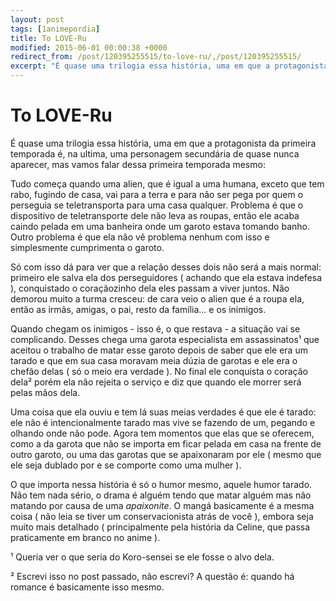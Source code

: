 ```yaml
---
layout: post
tags: [1animepordia]
title: To LOVE-Ru
modified: 2015-06-01 00:00:38 +0000
redirect_from: /post/120395255515/to-love-ru/,/post/120395255515/
excerpt: "É quase uma trilogia essa história, uma em que a protagonista da primeira temporada é, na ultima, uma personagem secundária de quase nunca aparecer, mas vamos falar dessa primeira temporada mesmo:"
---
```


To LOVE-Ru
==========

É quase uma trilogia essa história, uma em que a protagonista da
primeira temporada é, na ultima, uma personagem secundária de quase
nunca aparecer, mas vamos falar dessa primeira temporada mesmo:

Tudo começa quando uma alien, que é igual a uma humana, exceto que tem
rabo, fugindo de casa, vai para a terra e para não ser pega por quem o
perseguia se teletransporta para uma casa qualquer. Problema é que o
dispositivo de teletransporte dele não leva as roupas, então ele acaba
caindo pelada em uma banheira onde um garoto estava tomando banho. Outro
problema é que ela não vê problema nenhum com isso e simplesmente
cumprimenta o garoto.

Só com isso dá para ver que a relação desses dois não será a mais
normal: primeiro ele salva ela dos perseguidores ( achando que ela
estava indefesa ), conquistado o coraçãozinho dela eles passam a viver
juntos. Não demorou muito a turma cresceu: de cara veio o alien que é a
roupa ela, então as irmãs, amigas, o pai, resto da família… e os
inimigos.

Quando chegam os inimigos - isso é, o que restava - a situação vai se
complicando. Desses chega uma garota especialista em assassinatos¹ que
aceitou o trabalho de matar esse garoto depois de saber que ele era um
tarado e que em sua casa moravam meia dúzia de garotas e ele era o
chefão delas ( só o meio era verdade ). No final ele conquista o coração
dela² porém ela não rejeita o serviço e diz que quando ele morrer será
pelas mãos dela.

Uma coisa que ela ouviu e tem lá suas meias verdades é que ele é tarado:
ele não é intencionalmente tarado mas vive se fazendo de um, pegando e
olhando onde não pode. Agora tem momentos que elas que se oferecem, como
a da garota que não se importa em ficar pelada em casa na frente de
outro garoto, ou uma das garotas que se apaixonaram por ele ( mesmo que
ele seja dublado por e se comporte como uma mulher ).

O que importa nessa história é só o humor mesmo, aquele humor tarado.
Não tem nada sério, o drama é alguém tendo que matar alguém mas não
matando por causa de uma *apaixonite*. O mangá basicamente é a mesma
coisa ( não leia se tiver um conservacionista atrás de você ), embora
seja muito mais detalhado ( principalmente pela história da Celine, que
passa praticamente em branco no anime ).

<!-- more -->

¹ Queria ver o que seria do Koro-sensei se ele fosse o alvo dela.

² Escrevi isso no post passado, não escrevi? A questão é: quando há
romance é basicamente isso mesmo.


